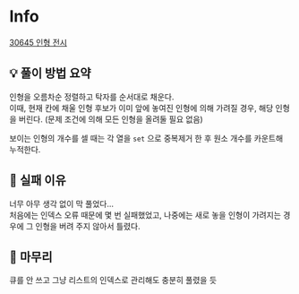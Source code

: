 # Info
[30645 인형 전시](https://www.acmicpc.net/problem/30645)

## 💡 풀이 방법 요약
인형을 오름차순 정렬하고 탁자를 순서대로 채운다.  
이때, 현재 칸에 채울 인형 후보가 이미 앞에 놓여진 인형에 의해 가려질 경우, 해당 인형을 버린다. (문제 조건에 의해 모든 인형을 올려둘 필요 없음)

보이는 인형의 개수를 셀 때는 각 열을 `set` 으로 중복제거 한 후 원소 개수를 카운트해 누적한다.

## 👀 실패 이유
너무 아무 생각 없이 막 풀었다...  
처음에는 인덱스 오류 때문에 몇 번 실패했었고, 나중에는 새로 놓을 인형이 가려지는 경우에 그 인형을 버려 주지 않아서 틀렸다.

## 🙂 마무리
큐를 안 쓰고 그냥 리스트의 인덱스로 관리해도 충분히 풀렸을 듯
